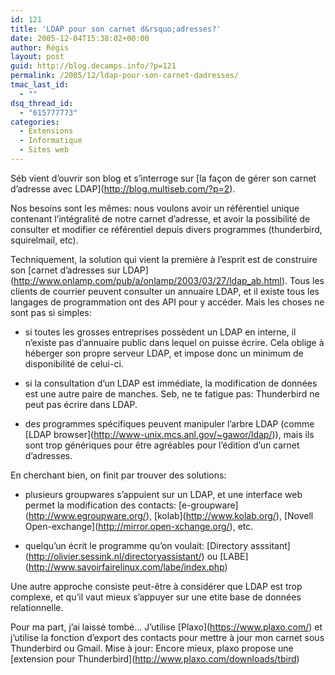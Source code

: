 ```yaml
---
id: 121
title: 'LDAP pour son carnet d&rsquo;adresses?'
date: 2005-12-04T15:38:02+00:00
author: Régis
layout: post
guid: http://blog.decamps.info/?p=121
permalink: /2005/12/ldap-pour-son-carnet-dadresses/
tmac_last_id:
  - ""
dsq_thread_id:
  - "615777773"
categories:
  - Extensions
  - Informatique
  - Sites web
---
```

Séb vient d&rsquo;ouvrir son blog et s&rsquo;interroge sur \[la façon de gérer son carnet d&rsquo;adresse avec LDAP\](http://blog.multiseb.com/?p=2).

Nos besoins sont les mêmes: nous voulons avoir un référentiel unique contenant l&rsquo;intégralité de notre carnet d&rsquo;adresse, et avoir la possibilité de consulter et modifier ce référentiel depuis divers programmes (thunderbird, squirelmail, etc).

Techniquement, la solution qui vient la première à l&rsquo;esprit est de construire son \[carnet d&rsquo;adresses sur LDAP\](http://www.onlamp.com/pub/a/onlamp/2003/03/27/ldap_ab.html). Tous les clients de courrier peuvent consulter un annuaire LDAP, et il existe tous les langages de programmation ont des API pour y accéder. Mais les choses ne sont pas si simples:

* si toutes les grosses entreprises possèdent un LDAP en interne, il n&rsquo;existe pas d&rsquo;annuaire public dans lequel on puisse écrire. Cela oblige à héberger son propre serveur LDAP, et impose donc un minimum de disponibilité de celui-ci.
  
* si la consultation d&rsquo;un LDAP est immédiate, la modification de données est une autre paire de manches. Seb, ne te fatigue pas: Thunderbird ne peut pas écrire dans LDAP.
  
* des programmes spécifiques peuvent manipuler l&rsquo;arbre LDAP (comme \[LDAP browser\](http://www-unix.mcs.anl.gov/~gawor/ldap/)), mais ils sont trop génériques pour être agréables pour l&rsquo;édition d&rsquo;un carnet d&rsquo;adresses.

En cherchant bien, on finit par trouver des solutions:

* plusieurs groupwares s&rsquo;appuient sur un LDAP, et une interface web permet la modification des contacts: \[e-groupware\](http://www.egroupware.org/), \[kolab\](http://www.kolab.org/), \[Novell Open-exchange\](http://mirror.open-xchange.org/), etc.
  
* quelqu&rsquo;un écrit le programme qu&rsquo;on voulait: \[Directory asssitant\](http://olivier.sessink.nl/directoryassistant/) ou \[LABE\](http://www.savoirfairelinux.com/labe/index.php)

Une autre approche consiste peut-être à considérer que LDAP est trop complexe, et qu&rsquo;il vaut mieux s&rsquo;appuyer sur une etite base de données relationnelle. 

Pour ma part, j&rsquo;ai laissé tombé&#8230; J&rsquo;utilise \[Plaxo\](https://www.plaxo.com/) et j&rsquo;utilise la fonction d&rsquo;export des contacts pour mettre à jour mon carnet sous Thunderbird ou Gmail. Mise à jour: Encore mieux, plaxo propose une \[extension pour Thunderbird\](http://www.plaxo.com/downloads/tbird)